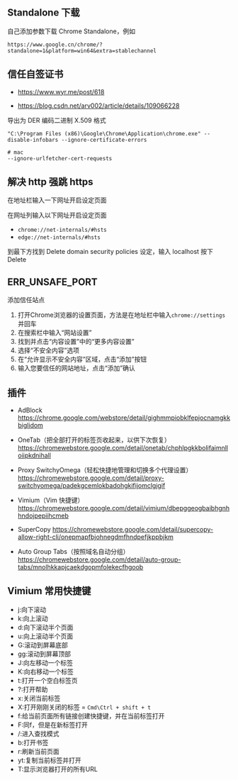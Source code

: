 ## Standalone 下载

自己添加参数下载 Chrome Standalone，例如

```plain
https://www.google.cn/chrome/?standalone=1&platform=win64&extra=stablechannel
```

## 信任自签证书

- <https://www.wyr.me/post/618>

- <https://blog.csdn.net/arv002/article/details/109066228>

导出为 DER 编码二进制 X.509 格式

```plain
"C:\Program Files (x86)\Google\Chrome\Application\chrome.exe" --disable-infobars --ignore-certificate-errors

# mac
--ignore-urlfetcher-cert-requests
```

## 解决 http 强跳 https

在地址栏输入一下网址开启设定页面

在网址列输入以下网址开启设定页面

- `chrome://net-internals/#hsts`
- `edge://net-internals/#hsts`

到最下方找到 Delete domain security policies 设定，输入 localhost 按下 Delete

## ERR_UNSAFE_PORT

添加信任站点 
1. 打开Chrome浏览器的设置页面，方法是在地址栏中输入`chrome://settings`并回车
2. 在搜索栏中输入“网站设置”
3. 找到并点击“内容设置”中的“更多内容设置”
4. 选择“不安全内容”选项
5. 在“允许显示不安全内容”区域，点击“添加”按钮
6. 输入您要信任的网站地址，点击“添加”确认

## 插件

- AdBlock <https://chrome.google.com/webstore/detail/gighmmpiobklfepjocnamgkkbiglidom>

- OneTab（把全部打开的标签页收起来，以供下次恢复） <https://chromewebstore.google.com/detail/onetab/chphlpgkkbolifaimnlloiipkdnihall>

- Proxy SwitchyOmega（轻松快捷地管理和切换多个代理设置）<https://chromewebstore.google.com/detail/proxy-switchyomega/padekgcemlokbadohgkifijomclgjgif>

- Vimium（Vim 快捷键）<https://chromewebstore.google.com/detail/vimium/dbepggeogbaibhgnhhndojpepiihcmeb>

- SuperCopy <https://chromewebstore.google.com/detail/supercopy-allow-right-cli/onepmapfbjohnegdmfhndpefjkppbjkm>
- Auto Group Tabs（按照域名自动分组）<https://chromewebstore.google.com/detail/auto-group-tabs/mnolhkkapjcaekdgopmfolekecfhgoob>

## Vimium 常用快捷键

- j:向下滚动
- k:向上滚动
- d:向下滚动半个页面
- u:向上滚动半个页面
- G:滚动到屏幕底部
- gg:滚动到屏幕顶部
- J:向左移动一个标签
- K:向右移动一个标签
- t:打开一个空白标签页
- ?:打开帮助
- x:关闭当前标签
- X:打开刚刚关闭的标签 = `Cmd\Ctrl + shift + t`
- f:给当前页面所有链接创建快捷键，并在当前标签打开
- F:同f，但是在新标签打开
- /:进入查找模式
- b:打开书签
- r:刷新当前页面
- yt:复制当前标签并打开
- T:显示浏览器打开的所有URL
